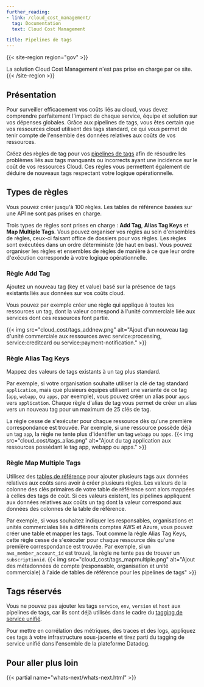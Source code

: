 ```yaml
---
further_reading:
- link: /cloud_cost_management/
  tag: Documentation
  text: Cloud Cost Management

title: Pipelines de tags
---
```


{{< site-region region="gov" >}}
<div class="alert alert-warning">La solution Cloud Cost Management n'est pas prise en charge par ce site.</div>
{{< /site-region >}}

## Présentation

Pour surveiller efficacement vos coûts liés au cloud, vous devez comprendre parfaitement l'impact de chaque service, équipe et solution sur vos dépenses globales. Grâce aux pipelines de tags, vous êtes certain que vos ressources cloud utilisent des tags standard, ce qui vous permet de tenir compte de l'ensemble des données relatives aux coûts de vos ressources.

Créez des règles de tag pour vos [pipelines de tags][1] afin de résoudre les problèmes liés aux tags manquants ou incorrects ayant une incidence sur le coût de vos ressources Cloud. Ces règles vous permettent également de déduire de nouveaux tags respectant votre logique opérationnelle.

## Types de règles

<div class="alert alert-warning"> Vous pouvez créer jusqu'à 100 règles. Les tables de référence basées sur une API ne sont pas prises en charge. </div>

Trois types de règles sont prises en charge : **Add Tag**, **Alias Tag Keys** et **Map Multiple Tags**. Vous pouvez organiser vos règles au sein d'ensembles de règles, ceux-ci faisant office de dossiers pour vos règles. Les règles sont exécutées dans un ordre déterministe (de haut en bas). Vous pouvez organiser les règles et ensembles de règles de manière à ce que leur ordre d'exécution corresponde à votre logique opérationnelle.

### Règle Add Tag

Ajoutez un nouveau tag (key et value) basé sur la présence de tags existants liés aux données sur vos coûts cloud.

Vous pouvez par exemple créer une règle qui applique à toutes les ressources un tag, dont la valeur correspond à l'unité commerciale liée aux services dont ces ressources font partie.

{{< img src="cloud_cost/tags_addnew.png" alt="Ajout d'un nouveau tag d'unité commerciale aux ressources avec service:processing, service:creditcard ou service:payment-notification." >}}

### Règle Alias Tag Keys

  Mappez des valeurs de tags existants à un tag plus standard.

Par exemple, si votre organisation souhaite utiliser la clé de tag standard `application`, mais que plusieurs équipes utilisent une variante de ce tag (`app`, `webapp`, ou `apps`, par exemple), vous pouvez créer un alias pour `apps` vers `application`. Chaque règle d'alias de tag vous permet de créer un alias vers un nouveau tag pour un maximum de 25 clés de tag.

La règle cesse de s'exécuter pour chaque ressource dès qu'une première correspondance est trouvée. Par exemple, si une ressource possède déjà un tag `app`, la règle ne tente plus d'identifier un tag `webapp` ou `apps`.
{{< img src="cloud_cost/tags_alias.png" alt="Ajout du tag application aux ressources possédant le tag app, webapp ou apps." >}}

### Règle Map Multiple Tags

Utilisez des [tables de référence][2] pour ajouter plusieurs tags aux données relatives aux coûts sans avoir à créer plusieurs règles. Les valeurs de la colonne des clés primaires de votre table de référence sont alors mappées à celles des tags de coût. Si ces valeurs existent, les pipelines appliquent aux données relatives aux coûts un tag dont la valeur correspond aux données des colonnes de la table de référence.

Par exemple, si vous souhaitez indiquer les responsables, organisations et unités commerciales liés à différents comptes AWS et Azure, vous pouvez créer une table et mapper les tags. Tout comme la règle Alias Tag Keys, cette règle cesse de s'exécuter pour chaque ressource dès qu'une première correspondance est trouvée. Par exemple, si un `aws_member_account_id` est trouvé, la règle ne tente pas de trouver un `subscriptionid`.
{{< img src="cloud_cost/tags_mapmultiple.png" alt="Ajout des métadonnées de compte (responsable, organisation et unité commerciale) à l'aide de tables de référence pour les pipelines de tags" >}}

## Tags réservés
Vous ne pouvez pas ajouter les tags `service`, `env`, `version` et `host` aux pipelines de tags, car ils sont déjà utilisés dans le cadre du [tagging de service unifié][3].

Pour mettre en corrélation des métriques, des traces et des logs, appliquez ces tags à votre infrastructure sous-jacente et tirez parti du tagging de service unifié dans l'ensemble de la plateforme Datadog.

## Pour aller plus loin

{{< partial name="whats-next/whats-next.html" >}}

[1]: https://app.datadoghq.com/cost/tag-pipelines
[2]: https://docs.datadoghq.com/fr/integrations/guide/reference-tables/?tab=manualupload
[3]: https://docs.datadoghq.com/fr/getting_started/tagging/unified_service_tagging/
